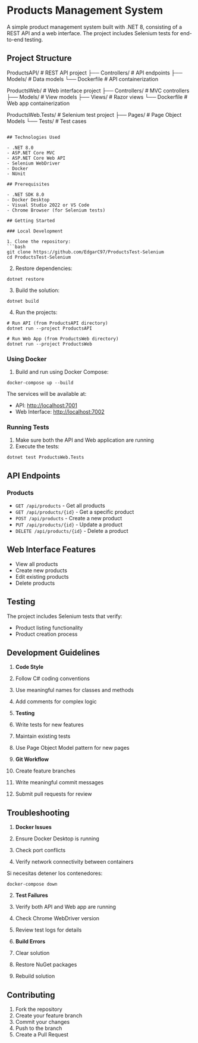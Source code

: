 
# Products Management System

A simple product management system built with .NET 8, consisting of a REST API and a web interface. The project includes Selenium tests for end-to-end testing.

## Project Structure


ProductsAPI/           # REST API project
├── Controllers/       # API endpoints
├── Models/           # Data models
└── Dockerfile        # API containerization

ProductsWeb/          # Web interface project
├── Controllers/      # MVC controllers
├── Models/          # View models
├── Views/           # Razor views
└── Dockerfile       # Web app containerization

ProductsWeb.Tests/    # Selenium test project
├── Pages/           # Page Object Models
└── Tests/           # Test cases

```plaintext

## Technologies Used

- .NET 8.0
- ASP.NET Core MVC
- ASP.NET Core Web API
- Selenium WebDriver
- Docker
- NUnit

## Prerequisites

- .NET SDK 8.0
- Docker Desktop
- Visual Studio 2022 or VS Code
- Chrome Browser (for Selenium tests)

## Getting Started

### Local Development

1. Clone the repository:
```bash
git clone https://github.com/EdgarC97/ProductsTest-Selenium
cd ProductsTest-Selenium
```

2. Restore dependencies:


```shellscript
dotnet restore
```

3. Build the solution:


```shellscript
dotnet build
```

4. Run the projects:


```shellscript
# Run API (from ProductsAPI directory)
dotnet run --project ProductsAPI

# Run Web App (from ProductsWeb directory)
dotnet run --project ProductsWeb
```

### Using Docker

1. Build and run using Docker Compose:


```shellscript
docker-compose up --build
```

The services will be available at:

- API: [http://localhost:7001](http://localhost:7001)
- Web Interface: [http://localhost:7002](http://localhost:7002)


### Running Tests

1. Make sure both the API and Web application are running
2. Execute the tests:


```shellscript
dotnet test ProductsWeb.Tests
```

## API Endpoints

### Products

- `GET /api/products` - Get all products
- `GET /api/products/{id}` - Get a specific product
- `POST /api/products` - Create a new product
- `PUT /api/products/{id}` - Update a product
- `DELETE /api/products/{id}` - Delete a product


## Web Interface Features

- View all products
- Create new products
- Edit existing products
- Delete products


## Testing

The project includes Selenium tests that verify:

- Product listing functionality
- Product creation process


## Development Guidelines

1. **Code Style**

1. Follow C# coding conventions
2. Use meaningful names for classes and methods
3. Add comments for complex logic


2. **Testing**

1. Write tests for new features
2. Maintain existing tests
3. Use Page Object Model pattern for new pages


3. **Git Workflow**

1. Create feature branches
2. Write meaningful commit messages
3. Submit pull requests for review


## Troubleshooting

1. **Docker Issues**

1. Ensure Docker Desktop is running
2. Check port conflicts
3. Verify network connectivity between containers

  
Si necesitas detener los contenedores:

```shellscript
docker-compose down
```


2. **Test Failures**

1. Verify both API and Web app are running
2. Check Chrome WebDriver version
3. Review test logs for details


3. **Build Errors**

1. Clear solution
2. Restore NuGet packages
3. Rebuild solution


## Contributing

1. Fork the repository
2. Create your feature branch
3. Commit your changes
4. Push to the branch
5. Create a Pull Request

